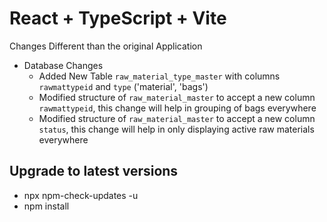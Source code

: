 # React + TypeScript + Vite

Changes Different than the original Application

- Database Changes
  - Added New Table `raw_material_type_master` with columns `rawmattypeid` and `type` ('material', 'bags')
  - Modified structure of `raw_material_master` to accept a new column `rawmattypeid`, this change will help in grouping of bags everywhere
  - Modified structure of `raw_material_master` to accept a new column `status`, this change will help in only displaying active raw materials everywhere

## Upgrade to latest versions

- npx npm-check-updates -u
- npm install
